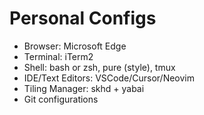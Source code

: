 # Personal Configs

- Browser: Microsoft Edge
- Terminal: iTerm2 
- Shell: bash or zsh, pure (style), tmux
- IDE/Text Editors: VSCode/Cursor/Neovim
- Tiling Manager: skhd + yabai
- Git configurations
